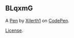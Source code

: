 BLqxmG
------


A [Pen](http://codepen.io/Xilerth1/pen/BLqxmG) by [Xilerth1](http://codepen.io/Xilerth1) on [CodePen](http://codepen.io/).

[License](http://codepen.io/Xilerth1/pen/BLqxmG/license).